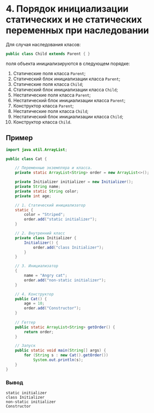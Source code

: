 # 4. Порядок инициализации статических и не статических переменных при наследовании

Для случая наследования класов:
```java
public class Child extends Parent { }
```
поля объекта инициализируются в следующем порядке:

1.  Статические поля класса `Parent`;
2.  Статический блок инициализации класса `Parent`;
3.  Статические поля класса `Сhild`;
4.  Статический блок инициализации класса `Child`;
5.  Нестатические поля  класса `Parent`;
6.  Нестатический блок инициализации класса `Parent`;
7.  Конструктор класса `Parent`;
8.  Нестатические поля  класса `Сhild`;
9.  Нестатический блок инициализации класса `Сhild`;
10.  Конструктор класса `Сhild`.


## Пример
```java
import java.util.ArrayList;

public class Cat {

    // Переменные экземпляра и класса.
    private static ArrayList<String> order = new ArrayList<>();

    private Initializer initializer = new Initializer();
    private String name;
    private static String color;
    private int age;

    // 1. Статический инициализатор
    static {
        color = "Striped";
        order.add("static initializer");
    }

    // 2. Внутренний класс
    private class Initializer {
        Initializer() {
            order.add("class Initializer");
        }
    }

    // 3. Инициализатор
    {
        name = "Angry cat";
        order.add("non-static initializer");
    }

    // 4. Конструктор
    public Cat() {
        age = 10;
        order.add("Constructor");
    }
    
    // Геттер
    public static ArrayList<String> getOrder() {
        return order;
    }

    // Запуск
    public static void main(String[] args) {
        for (String s : new Cat().getOrder())
            System.out.println(s);
    }
}
```

### Вывод
```
static initializer
class Initializer
non-static initializer
Constructor
```